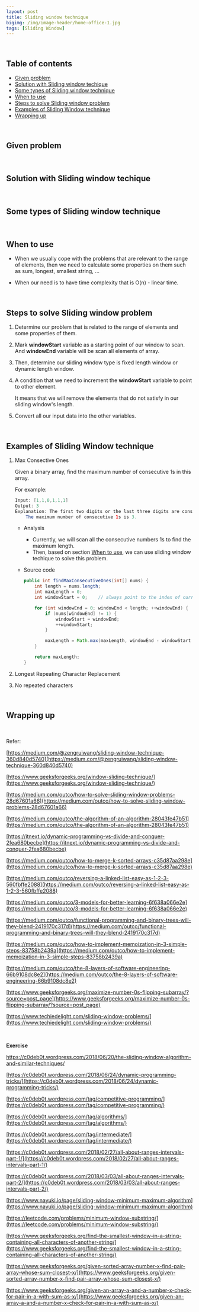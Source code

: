```yaml
---
layout: post
title: Sliding window technique
bigimg: /img/image-header/home-office-1.jpg
tags: [Sliding Window]
---
```




<br>

## Table of contents
- [Given problem](#given-problem)
- [Solution with Sliding window techique](#solution-with-sliding-window-techique)
- [Some types of Sliding window technique](#some-types-of-sliding-window-technique)
- [When to use](#when-to-use)
- [Steps to solve Sliding window problem](#steps-to-solve-sliding-window-problem)
- [Examples of Sliding Window technique](#examples-of-sliding-window-technique)
- [Wrapping up](#wrapping-up)

<br>

## Given problem





<br>

## Solution with Sliding window techique






<br>

## Some types of Sliding window technique






<br>

## When to use

- When we usually cope with the problems that are relevant to the range of elements, then we need to calculate some properties on them such as sum, longest, smallest string, ...

- When our need is to have time complexity that is O(n) - linear time.


<br>

## Steps to solve Sliding window problem

1. Determine our problem that is related to the range of elements and some properties of them.

2. Mark **windowStart** variable as a starting point of our window to scan. And **windowEnd** variable will be scan all elements of array.

3. Then, determine our sliding window type is fixed length window or dynamic length window.

4. A condition that we need to increment the **windowStart** variable to point to other element.

    It means that we will remove the elements that do not satisfy in our sliding window's length.

5. Convert all our input data into the other variables.

<br>

## Examples of Sliding Window technique

1. Max Consective Ones

    Given a binary array, find the maximum number of consecutive 1s in this array.

    For example:

    ```java
    Input: [1,1,0,1,1,1]
    Output: 3
    Explanation: The first two digits or the last three digits are consecutive 1s.
        The maximum number of consecutive 1s is 3.
    ```

    - Analysis

        - Currently, we will scan all the consecutive numbers 1s to find the maximum length.
        - Then, based on section [When to use](#when-to-use), we can use sliding window techique to solve this problem.

    - Source code

        ```java
        public int findMaxConsecutiveOnes(int[] nums) {
            int length = nums.length;
            int maxLength = 0;
            int windowStart = 0;    // always point to the index of current element with value 1

            for (int windowEnd = 0; windowEnd < length; ++windowEnd) {
                if (nums[windowEnd] != 1) {
                    windowStart = windowEnd;
                    ++windowStart;
                }

                maxLength = Math.max(maxLength, windowEnd - windowStart + 1);
            }

            return maxLength;
        }
        ```

2. Longest Repeating Character Replacement



3. No repeated characters



<br>

## Wrapping up





<br>

Refer:

[https://medium.com/@zengruiwang/sliding-window-technique-360d840d5740](https://medium.com/@zengruiwang/sliding-window-technique-360d840d5740)

[https://www.geeksforgeeks.org/window-sliding-technique/](https://www.geeksforgeeks.org/window-sliding-technique/)

[https://medium.com/outco/how-to-solve-sliding-window-problems-28d67601a66](https://medium.com/outco/how-to-solve-sliding-window-problems-28d67601a66)

[https://medium.com/outco/the-algorithm-of-an-algorithm-28043fe47b51](https://medium.com/outco/the-algorithm-of-an-algorithm-28043fe47b51)

[https://itnext.io/dynamic-programming-vs-divide-and-conquer-2fea680becbe](https://itnext.io/dynamic-programming-vs-divide-and-conquer-2fea680becbe)

[https://medium.com/outco/how-to-merge-k-sorted-arrays-c35d87aa298e](https://medium.com/outco/how-to-merge-k-sorted-arrays-c35d87aa298e)

[https://medium.com/outco/reversing-a-linked-list-easy-as-1-2-3-560fbffe2088](https://medium.com/outco/reversing-a-linked-list-easy-as-1-2-3-560fbffe2088)

[https://medium.com/outco/3-models-for-better-learning-6f638a066e2e](https://medium.com/outco/3-models-for-better-learning-6f638a066e2e)

[https://medium.com/outco/functional-programming-and-binary-trees-will-they-blend-2419170c317d](https://medium.com/outco/functional-programming-and-binary-trees-will-they-blend-2419170c317d)

[https://medium.com/outco/how-to-implement-memoization-in-3-simple-steps-83758b2439a](https://medium.com/outco/how-to-implement-memoization-in-3-simple-steps-83758b2439a)

[https://medium.com/outco/the-8-layers-of-software-engineering-66b9108dc8e2](https://medium.com/outco/the-8-layers-of-software-engineering-66b9108dc8e2)

[https://www.geeksforgeeks.org/maximize-number-0s-flipping-subarray/?source=post_page](https://www.geeksforgeeks.org/maximize-number-0s-flipping-subarray/?source=post_page)

[https://www.techiedelight.com/sliding-window-problems/](https://www.techiedelight.com/sliding-window-problems/)

<br>

**Exercise**

[https://c0deb0t.wordpress.com/2018/06/20/the-sliding-window-algorithm-and-similar-techniques/ ](https://c0deb0t.wordpress.com/2018/06/20/the-sliding-window-algorithm-and-similar-techniques/ )

[https://c0deb0t.wordpress.com/2018/06/24/dynamic-programming-tricks/](https://c0deb0t.wordpress.com/2018/06/24/dynamic-programming-tricks/)

[https://c0deb0t.wordpress.com/tag/competitive-programming/](https://c0deb0t.wordpress.com/tag/competitive-programming/)

[https://c0deb0t.wordpress.com/tag/algorithms/](https://c0deb0t.wordpress.com/tag/algorithms/)

[https://c0deb0t.wordpress.com/tag/intermediate/](https://c0deb0t.wordpress.com/tag/intermediate/)

[https://c0deb0t.wordpress.com/2018/02/27/all-about-ranges-intervals-part-1/](https://c0deb0t.wordpress.com/2018/02/27/all-about-ranges-intervals-part-1/)

[https://c0deb0t.wordpress.com/2018/03/03/all-about-ranges-intervals-part-2/](https://c0deb0t.wordpress.com/2018/03/03/all-about-ranges-intervals-part-2/)

[https://www.nayuki.io/page/sliding-window-minimum-maximum-algorithm](https://www.nayuki.io/page/sliding-window-minimum-maximum-algorithm)

[https://leetcode.com/problems/minimum-window-substring/](https://leetcode.com/problems/minimum-window-substring/)

[https://www.geeksforgeeks.org/find-the-smallest-window-in-a-string-containing-all-characters-of-another-string/](https://www.geeksforgeeks.org/find-the-smallest-window-in-a-string-containing-all-characters-of-another-string/)

[https://www.geeksforgeeks.org/given-sorted-array-number-x-find-pair-array-whose-sum-closest-x/](https://www.geeksforgeeks.org/given-sorted-array-number-x-find-pair-array-whose-sum-closest-x/)

[https://www.geeksforgeeks.org/given-an-array-a-and-a-number-x-check-for-pair-in-a-with-sum-as-x/](https://www.geeksforgeeks.org/given-an-array-a-and-a-number-x-check-for-pair-in-a-with-sum-as-x/)
